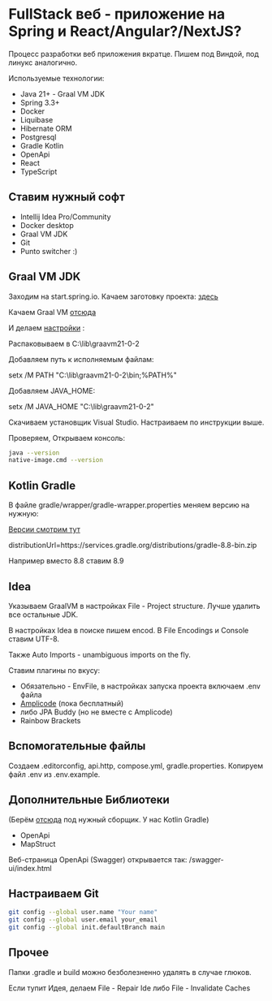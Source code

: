 # FullStack веб - приложение на Spring и React/Angular?/NextJS?

Процесс разработки веб приложения вкратце.
Пишем под Виндой, под линукс аналогично.

Используемые технологии:

- Java 21+ - Graal VM JDK
- Spring 3.3+
- Docker
- Liquibase
- Hibernate ORM
- Postgresql
- Gradle Kotlin
- OpenApi
- React
- TypeScript

## Ставим нужный софт

- Intellij Idea Pro/Community
- Docker desktop
- Graal VM JDK
- Git
- Punto switcher :)

## Graal VM JDK
Заходим на start.spring.io.
Качаем заготовку проекта:
[здесь](https://start.spring.io/#!type=gradle-project-kotlin&language=java&platformVersion=3.3.2&packaging=jar&jvmVersion=21&groupId=dev&artifactId=web&name=web&description=Web%20project%20with%20Spring%20Boot&packageName=dev.web&dependencies=native,devtools,lombok,configuration-processor,docker-compose,web,thymeleaf,security,oauth2-client,oauth2-resource-server,data-jpa,liquibase,postgresql,validation,mail,actuator,testcontainers,spring-shell)

Качаем Graal VM [отсюда](https://github.com/graalvm/graalvm-ce-builds/releases)

И делаем [настройки](https://www.graalvm.org/latest/docs/getting-started/windows/) :

Распаковываем в C:\lib\graavm21-0-2

Добавляем путь к исполняемым файлам:

setx /M PATH "C:\lib\graavm21-0-2\bin\;%PATH%"

Добавляем JAVA_HOME:

setx /M JAVA_HOME "C:\lib\graavm21-0-2\"

Скачиваем установщик Visual Studio. Настраиваем по инструкции выше.

Проверяем, Открываем консоль:
```bash
java --version
native-image.cmd --version
```

## Kotlin Gradle

В файле gradle/wrapper/gradle-wrapper.properties меняем версию на нужную:

[Версии смотрим тут](https://gradle.org/releases/)

distributionUrl=https\://services.gradle.org/distributions/gradle-8.8-bin.zip

Например вместо 8.8 ставим 8.9

## Idea

Указываем GraalVM в настройках File - Project structure.
Лучше удалить все остальные JDK.

В настройках Idea в поиске пишем encod.
В File Encodings и Console ставим UTF-8.

Также Auto Imports - unambiguous imports on the fly.

Ставим плагины по вкусу:
- Обязательно - EnvFile, в настройках запуска проекта включаем .env файла
- [Amplicode](https://amplicode.ru/download/) (пока бесплатный)
- либо JPA Buddy (но не вместе с Amplicode)
- Rainbow Brackets


## Вспомогательные файлы

Создаем .editorconfig, api.http, compose.yml, gradle.properties.
Копируем файл .env из .env.example.

## Дополнительные Библиотеки

(Берём [отсюда](https://mvnrepository.com/) под нужный сборщик. У нас Kotlin Gradle)
- OpenApi
- MapStruct

Веб-страница OpenApi (Swagger) открывается так: /swagger-ui/index.html

## Настраиваем Git

```bash
git config --global user.name "Your name"
git config --global user.email your_email
git config --global init.defaultBranch main
```

## Прочее
Папки .gradle и build можно безболезненно удалять в случае глюков.

Если тупит Идея, делаем File - Repair Ide либо File - Invalidate Caches
